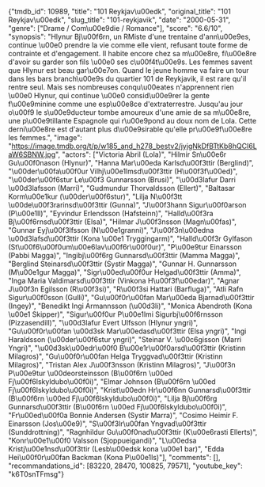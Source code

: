 {"tmdb_id": 10989, "title": "101 Reykjav\u00edk", "original_title": "101 Reykjav\u00edk", "slug_title": "101-reykjavik", "date": "2000-05-31", "genre": ["Drame / Com\u00e9die / Romance"], "score": "6.6/10", "synopsis": "Hlynur Bj\u00f6rn, un RMiste d'une trentaine d'ann\u00e9es, continue \u00e0 prendre la vie comme elle vient, refusant toute forme de contrainte et d'engagement. Il habite encore chez sa m\u00e8re, fi\u00e8re d'avoir su garder son fils \u00e0 ses c\u00f4t\u00e9s. Les femmes savent que Hlynur est beau gar\u00e7on. Quand le jeune homme va faire un tour dans les bars branch\u00e9s du quartier 101 de Reykjavik, il est rare qu'il rentre seul. Mais ses nombreuses conqu\u00eates n'apprennent rien \u00e0 Hlynur, qui continue \u00e0 consid\u00e9rer la gente f\u00e9minine comme une esp\u00e8ce d'extraterrestre. Jusqu'au jour o\u00f9 le s\u00e9ducteur tombe amoureux d'une amie de sa m\u00e8re, une p\u00e9tillante Espagnole qui r\u00e9pond au doux nom de Lola. Cette derni\u00e8re est d'autant plus d\u00e9sirable qu'elle pr\u00e9f\u00e8re les femmes.", "image": "https://image.tmdb.org/t/p/w185_and_h278_bestv2/jyjgNkDfBTtKb8hQCI6LaW6SBNW.jpg", "actors": ["Victoria Abril (Lola)", "Hilmir Sn\u00e6r Gu\u00f0nason (Hlynur)", "Hanna Mar\u00eda Karlsd\u00f3ttir (Berglind)", "\u00der\u00fa\u00f0ur Vilhj\u00e1lmsd\u00f3ttir (H\u00f3f\u00ed)", "\u00der\u00f6stur Le\u00f3 Gunnarsson (Brusi)", "\u00d3lafur Darri \u00d3lafsson (Marri)", "Gudmundur Thorvaldsson (Ellert)", "Baltasar Korm\u00e1kur (\u00der\u00f6stur)", "Lilja N\u00f3tt \u00de\u00f3rarinsd\u00f3ttir (Gunna)", "J\u00f3hann Sigur\u00f0arson (P\u00e1ll)", "Eyvindur Erlendsson (Hafsteinn)", "Halld\u00f3ra Bj\u00f6rnsd\u00f3ttir (Elsa)", "Hilmar J\u00f3nsson (Magn\u00fas)", "Gunnar Eyj\u00f3lfsson (N\u00e1granni)", "J\u00f3n\u00edna \u00d3lafsd\u00f3ttir (Kona \u00e1 Tryggingarm)", "Halld\u00f3r Gylfason (St\u00f6\u00f0um\u00e6lav\u00f6r\u00f0ur)", "P\u00e9tur Einarsson (Pabbi Magga)", "Ingibj\u00f6rg Gunnarsd\u00f3ttir (Mamma Magga)", "Berglind Steinarsd\u00f3ttir (Systir Magga)", "Gunnar H. Gunnarsson (M\u00e1gur Magga)", "Sigr\u00ed\u00f0ur Helgad\u00f3ttir (Amma)", "Inga Maria Valdimarsd\u00f3ttir (Vinkona H\u00f3f\u00edar)", "Agnar J\u00f3n Egilsson (R\u00f3si)", "R\u00f3si Hattari (Barfluga)", "Atli Rafn Sigur\u00f0sson (Gulli)", "Gu\u00f0r\u00fan Mar\u00eda Bjarnad\u00f3ttir (Ingey)", "Benedikt Ingi Armannsson (\u00d3li)", "Monica Abendroth (Kona \u00e1 Skipper)", "Sigur\u00f0ur P\u00e1lmi Sigurbj\u00f6rnsson (Pizzasendill)", "\u00d3lafur Evert Ulfsson (Hlynur yngri)", "Gu\u00f0r\u00fan \u00d3sk Mar\u00edasd\u00f3ttir (Elsa yngri)", "Ingi Haraldsson (\u00der\u00f6stur yngri)", "Steinar V. \u00c6gisson (Marri Yngri)", "\u00d3sk\u00edr\u00f0 B\u00e1r\u00f0arsd\u00f3ttir (Kristinn Milagros)", "Gu\u00f0r\u00fan Helga Tryggvad\u00f3ttir (Kristinn Milagros)", "Tristan Alex J\u00f3nsson (Kristinn Milagros)", "J\u00f3n P\u00e9tur \u00deorsteinsson (B\u00f6rn \u00ed Fj\u00f6lskyldubo\u00f0i)", "Elmar Johnson (B\u00f6rn \u00ed Fj\u00f6lskyldubo\u00f0i)", "Krist\u00edn Hr\u00f6nn Gunnarsd\u00f3ttir (B\u00f6rn \u00ed Fj\u00f6lskyldubo\u00f0i)", "Lilja Bj\u00f6rg Gunnarsd\u00f3ttir (B\u00f6rn \u00ed Fj\u00f6lskyldubo\u00f0i)", "Fr\u00ed\u00f0a Bonnie Andersen (Systir Marra)", "Cosimo Heimir F. Einarsson (Jos\u00e9)", "S\u00f3lr\u00fan Yngvad\u00f3ttir (Sunddrottning)", "Ragnhildur Gu\u00f0nad\u00f3ttir (K\u00e6rasti Ellerts)", "Konr\u00e1\u00f0 Valsson (Sjoppueigandi)", "L\u00edsa Kristj\u00e1nsd\u00f3ttir (Lesb\u00edsk kona \u00e1 bar)", "Edda Hei\u00f0r\u00fan Backman (Kona P\u00e1ls)"], "comments": [], "recommandations_id": [83220, 28470, 100825, 79571], "youtube_key": "k6T0snTFmsg"}
